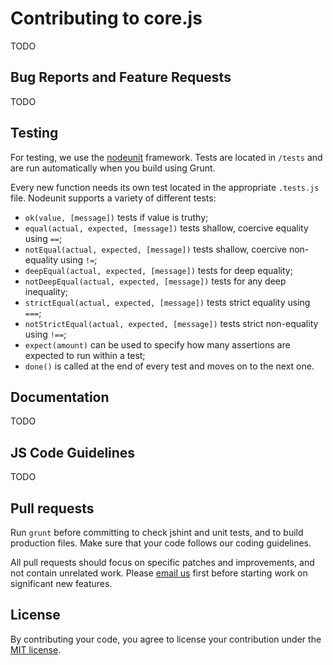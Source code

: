 # Contributing to core.js

TODO


## Bug Reports and Feature Requests

TODO


## Testing

For testing, we use the [nodeunit](https://github.com/caolan/nodeunit/) framework. Tests are located in `/tests` and are run automatically when you build using Grunt.

Every new function needs its own test located in the appropriate `.tests.js` file. Nodeunit supports a variety of different tests:

* `ok(value, [message])` tests if value is truthy;
* `equal(actual, expected, [message])` tests shallow, coercive equality using `==`;
* `notEqual(actual, expected, [message])` tests shallow, coercive non-equality using `!=`;
* `deepEqual(actual, expected, [message])` tests for deep equality;
* `notDeepEqual(actual, expected, [message])` tests for any deep inequality;
* `strictEqual(actual, expected, [message])` tests strict equality using `===`;
* `notStrictEqual(actual, expected, [message])` tests strict non-equality using `!==`;
* `expect(amount)` can be used to specify how many assertions are expected to run within a test;
* `done()` is called at the end of every test and moves on to the next one.


## Documentation

TODO


## JS Code Guidelines

TODO


## Pull requests

Run `grunt` before committing to check jshint and unit tests, and to build production files. Make sure that your code follows our coding guidelines.

All pull requests should focus on specific patches and improvements, and not contain unrelated work. Please [email us](dev@mathigon.org) first before starting work on significant new features.


## License

By contributing your code, you agree to license your contribution under the [MIT license](https://github.com/mathigon/kepler.js/blob/master/LICENSE).
